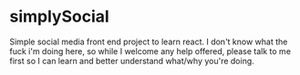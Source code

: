 # simplySocial
Simple social media front end project to learn react. I don't know what the fuck i'm doing here, so while I welcome any help offered, please talk to me
first so I can learn and better understand what/why you're doing. 

